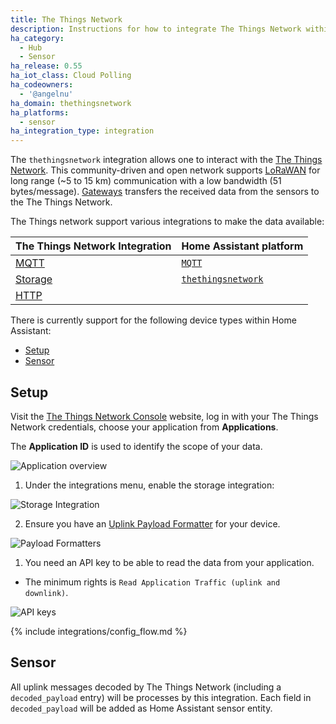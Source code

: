 ```yaml
---
title: The Things Network
description: Instructions for how to integrate The Things Network within Home Assistant.
ha_category:
  - Hub
  - Sensor
ha_release: 0.55
ha_iot_class: Cloud Polling
ha_codeowners:
  - '@angelnu'
ha_domain: thethingsnetwork
ha_platforms:
  - sensor
ha_integration_type: integration
---
```


The `thethingsnetwork` integration allows one to interact with the [The Things Network](https://www.thethingsnetwork.org). This community-driven and open network supports [LoRaWAN](https://www.lora-alliance.org/) for long range (~5 to 15 km) communication with a low bandwidth (51 bytes/message). [Gateways](https://www.thethingsnetwork.org/docs/gateways/) transfers the received data from the sensors to the The Things Network.

The Things network support various integrations to make the data available:

| The Things Network Integration | Home Assistant platform |
|---|---|
| [MQTT](https://www.thethingsindustries.com/docs/integrations/mqtt) | [`MQTT`](integrations/mqtt) |
| [Storage](https://www.thethingsindustries.com/docs/integrations/storage) | [`thethingsnetwork`](#setup) |
| [HTTP](https://www.thethingsindustries.com/docs/integrations/webhooks) | |

There is currently support for the following device types within Home Assistant:

- [Setup](#setup)
- [Sensor](#sensor)

## Setup

Visit the [The Things Network Console](https://console.thethingsnetwork.org/) website, log in with your The Things Network credentials, choose your application from **Applications**.

The **Application ID** is used to identify the scope of your data.

![Application overview](/images/integrations/thethingsnetwork/applications.png)

1. Under the integrations menu, enable the storage integration:

![Storage Integration](/images/integrations/thethingsnetwork/storage_integration.png)

2. Ensure you have an [Uplink Payload Formatter](https://www.thethingsindustries.com/docs/integrations/payload-formatters/) for your device.

![Payload Formatters](/images/integrations/thethingsnetwork/payload_formatters.png)

1. You need an API key to be able to read the data from your application. 
  - The minimum rights is `Read Application Traffic (uplink and downlink)`.

![API keys](/images/integrations/thethingsnetwork/apis_key.png)


{% include integrations/config_flow.md %}

## Sensor

All uplink messages decoded by The Things Network (including a `decoded_payload` entry) will be processes by this integration. Each field in `decoded_payload` will be added as Home Assistant sensor entity.

